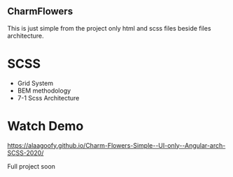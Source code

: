## CharmFlowers
 This is just simple from the project only html and scss files beside files architecture.
 
# SCSS
* Grid System
* BEM methodology
* 7-1 Scss Architecture

# Watch Demo
https://alaagoofy.github.io/Charm-Flowers-Simple--UI-only--Angular-arch-SCSS-2020/

Full project soon


